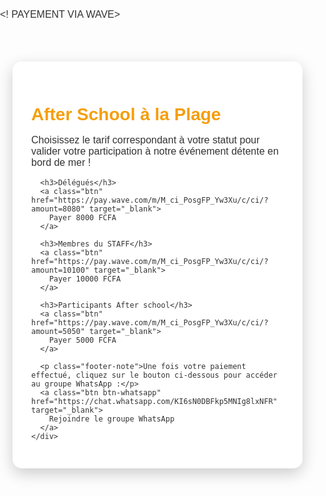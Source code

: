 
<! PAYEMENT VIA WAVE>
<html lang="fr">
<head>
  <meta charset="UTF-8">
  <title>Paiement – After School à la plage</title>
  <link href="https://fonts.googleapis.com/css2?family=Quicksand:wght@500&display=swap" rel="stylesheet">
  <style>
    body {
      margin: 0;
      padding: 0;
      font-family: 'Quicksand', sans-serif;
      background: url('https://images.unsplash.com/photo-1507525428034-b723cf961d3e?auto=format&fit=crop&w=1400&q=80') no-repeat center center fixed;
      background-size: cover;
      color: #333;
    }
    .container {
      padding: 50px 20px;
    }
    .box {
      background-color: rgba(255, 255, 255, 0.9);
      border-radius: 15px;
      padding: 30px;
      max-width: 600px;
      margin: auto;
      box-shadow: 0 8px 25px rgba(0,0,0,0.2);
    }
    h2 {
      color: #f59e0b;
      font-size: 28px;
      margin-bottom: 10px;
    }
    h3 {
      margin-top: 25px;
      color: #2563eb;
    }
    p {
      font-size: 16px;
    }
    .btn {
      display: inline-block;
      margin: 10px;
      padding: 12px 25px;
      background-color: #3b82f6;
      color: white;
      text-decoration: none;
      border-radius: 8px;
      font-weight: bold;
      transition: background-color 0.3s ease;
    }
    .btn:hover {
      background-color: #1e40af;
    }
    .btn-whatsapp {
      background-color: #22c55e;
    }
    .btn-whatsapp:hover {
      background-color: #15803d;
    }
    .footer-note {
      margin-top: 30px;
      font-size: 14px;
      color: #555;
    }
  </style>
</head>
<body>
  <div class="container">
    <div class="box">
      <h2>After School à la Plage</h2>
      <p>Choisissez le tarif correspondant à votre statut pour valider votre participation à notre événement détente en bord de mer !</p>

      <h3>Délégués</h3>
      <a class="btn" href="https://pay.wave.com/m/M_ci_PosgFP_Yw3Xu/c/ci/?amount=8080" target="_blank">
        Payer 8000 FCFA
      </a>

      <h3>Membres du STAFF</h3>
      <a class="btn" href="https://pay.wave.com/m/M_ci_PosgFP_Yw3Xu/c/ci/?amount=10100" target="_blank">
        Payer 10000 FCFA
      </a>

      <h3>Participants After school</h3>
      <a class="btn" href="https://pay.wave.com/m/M_ci_PosgFP_Yw3Xu/c/ci/?amount=5050" target="_blank">
        Payer 5000 FCFA
      </a>

      <p class="footer-note">Une fois votre paiement effectué, cliquez sur le bouton ci-dessous pour accéder au groupe WhatsApp :</p>
      <a class="btn btn-whatsapp" href="https://chat.whatsapp.com/KI6sN0DBFkp5MNIg8lxNFR" target="_blank">
        Rejoindre le groupe WhatsApp
      </a>
    </div>
  </div>
</body>
</html>
